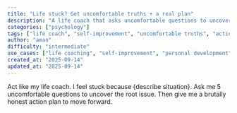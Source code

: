 ```yaml
---
title: "Life stuck? Get uncomfortable truths + a real plan"
description: "A life coach that asks uncomfortable questions to uncover root issues and provides brutally honest action plans to move forward."
categories: ["psychology"]
tags: ["life coach", "self-improvement", "uncomfortable truths", "action plan", "personal growth"]
author: "aman"
difficulty: "intermediate"
use_cases: ["life coaching", "self-improvement", "personal development", "problem solving"]
created_at: "2025-09-14"
updated_at: "2025-09-14"
---
```


Act like my life coach. I feel stuck because {describe situation}. Ask me 5 uncomfortable questions to uncover the root issue. Then give me a brutally honest action plan to move forward.
